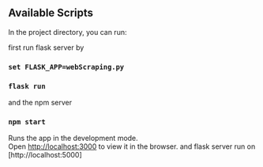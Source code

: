 ## Available Scripts

In the project directory, you can run:

first run flask server by 

### `set FLASK_APP=webScraping.py `
### `flask run `

and the npm server 

### `npm start`

Runs the app in the development mode.<br />
Open [http://localhost:3000](http://localhost:3000) to view it in the browser.
and flask server run on [http://localhost:5000]
